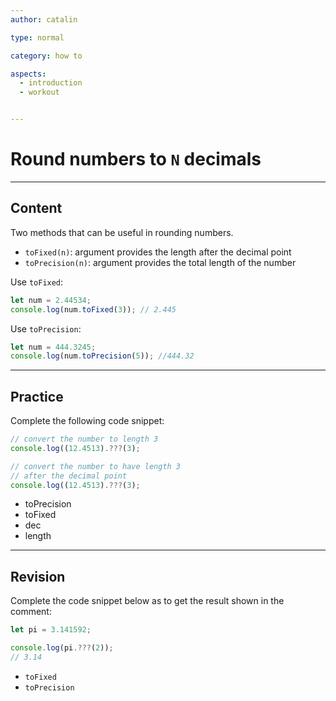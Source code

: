 ```yaml
---
author: catalin

type: normal

category: how to

aspects:
  - introduction
  - workout


---
```


# Round numbers to `N` decimals 

---
## Content

Two methods that can be useful in rounding numbers.
- `toFixed(n)`: argument provides the length after the decimal point
- `toPrecision(n)`: argument provides the total length of the number

Use `toFixed`:

```javascript
let num = 2.44534;
console.log(num.toFixed(3)); // 2.445
```

Use `toPrecision`:

```javascript
let num = 444.3245;
console.log(num.toPrecision(5)); //444.32
```

---
## Practice

Complete the following code snippet:

```javascript
// convert the number to length 3
console.log((12.4513).???(3);

// convert the number to have length 3 
// after the decimal point
console.log((12.4513).???(3);
```

* toPrecision
* toFixed
* dec
* length

---
## Revision

Complete the code snippet below as to get the result shown in the comment:

```javascript
let pi = 3.141592;

console.log(pi.???(2));
// 3.14
```

* `toFixed`
* `toPrecision`

 
